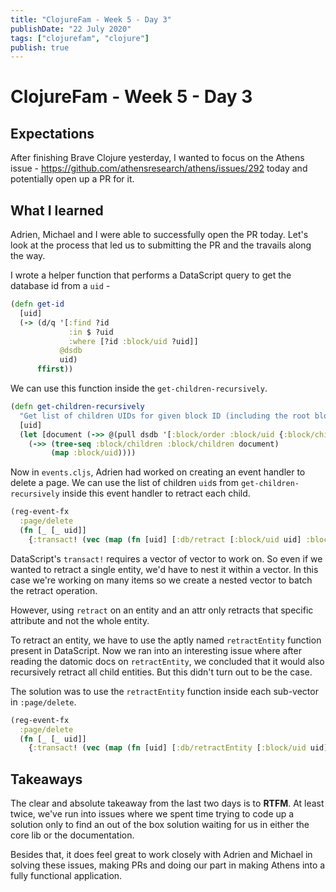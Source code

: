 ```yaml
---
title: "ClojureFam - Week 5 - Day 3"
publishDate: "22 July 2020"
tags: ["clojurefam", "clojure"]
publish: true
---
```


# ClojureFam - Week 5 - Day 3

## Expectations

After finishing Brave Clojure yesterday, I wanted to focus on the Athens issue - https://github.com/athensresearch/athens/issues/292 today and potentially open up a PR for it.

## What I learned

Adrien, Michael and I were able to successfully open the PR today. Let's look at the process that led us to submitting the PR and the travails along the way.

I wrote a helper function that performs a DataScript query to get the database id from a `uid` -

```clojure
(defn get-id
  [uid]
  (-> (d/q '[:find ?id
             :in $ ?uid
             :where [?id :block/uid ?uid]]
           @dsdb
           uid)
      ffirst))
```

We can use this function inside the `get-children-recursively`.

```clojure
(defn get-children-recursively
  "Get list of children UIDs for given block ID (including the root block's UID)"
  [uid]
  (let [document (->> @(pull dsdb '[:block/order :block/uid {:block/children ...}] (get-id uid)))]
    (->> (tree-seq :block/children :block/children document)
         (map :block/uid))))
```

Now in `events.cljs`, Adrien had worked on creating an event handler to delete a page. We can use the list of children `uid`s from `get-children-recursively` inside this event handler to retract each child.

```clojure
(reg-event-fx
  :page/delete
  (fn [_ [_ uid]]
    {:transact! (vec (map (fn [uid] [:db/retract [:block/uid uid] :block/uid]) (get-children-recursively uid)))}))
```

DataScript's `transact!` requires a vector of vector to work on. So even if we wanted to retract a single entity, we'd have to nest it within a vector. In this case we're working on many items so we create a nested vector to batch the retract operation.

However, using `retract` on an entity and an attr only retracts that specific attribute and not the whole entity.

To retract an entity, we have to use the aptly named `retractEntity` function present in DataScript. Now we ran into an interesting issue where after reading the datomic docs on `retractEntity`, we concluded that it would also recursively retract all child entities. But this didn't turn out to be the case.

The solution was to use the `retractEntity` function inside each sub-vector in `:page/delete`.

```clojure
(reg-event-fx
  :page/delete
  (fn [_ [_ uid]]
    {:transact! (vec (map (fn [uid] [:db/retractEntity [:block/uid uid]]) (get-children-recursively uid)))}))
```

## Takeaways

The clear and absolute takeaway from the last two days is to **RTFM**. At least twice, we've run into issues where we spent time trying to code up a solution only to find an out of the box solution waiting for us in either the core lib or the documentation.

Besides that, it does feel great to work closely with Adrien and Michael in solving these issues, making PRs and doing our part in making Athens into a fully functional application.

